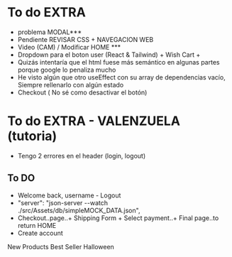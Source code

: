 
# To do EXTRA 
- problema MODAL***
- Pendiente REVISAR CSS + NAVEGACION WEB 
- Video (CAM) / Modificar HOME ***
- Dropdown para el boton user (React & Tailwind) + Wish Cart + 
- Quizás intentaría que el html fuese más semántico en algunas partes porque google lo penaliza mucho 
- He visto algún que otro useEffect con su array de dependencias vacío, Siempre rellenarlo con algún estado
- Checkout ( No sé como desactivar el botón)

# To do EXTRA - VALENZUELA (tutoria)
- Tengo 2 errores en el header (login, logout)

## To DO
- Welcome back, username - Logout
- "server": "json-server --watch ./src/Assets/db/simpleMOCK_DATA.json",
- Checkout..page..+ Shipping Form + Select payment..+ Final page..to return HOME
- Create account


New Products
Best Seller
Halloween